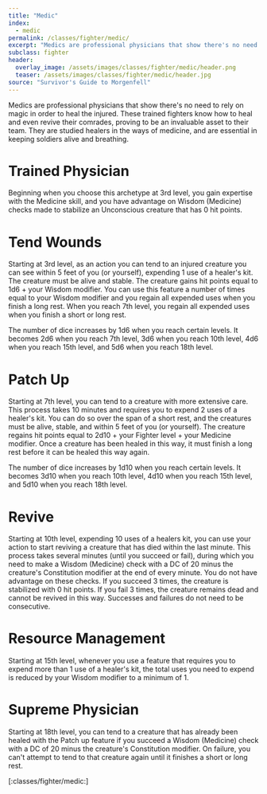 ```yaml
---
title: "Medic"
index:
  - medic
permalink: /classes/fighter/medic/
excerpt: "Medics are professional physicians that show there's no need to rely on magic in order to heal the injured."
subclass: fighter
header:
  overlay_image: /assets/images/classes/fighter/medic/header.png
  teaser: /assets/images/classes/fighter/medic/header.jpg
source: "Survivor's Guide to Morgenfell"
---
```

Medics are professional physicians that show there's no need to rely on magic in order to heal the injured. These trained fighters know how to heal and even revive their comrades, proving to be an invaluable asset to their team. They are studied healers in the ways of medicine, and are essential in keeping soldiers alive and breathing.

# Trained Physician
Beginning when you choose this archetype at 3rd level, you gain expertise with the Medicine skill, and you have advantage on Wisdom (Medicine) checks made to stabilize an Unconscious creature that has 0 hit points.

# Tend Wounds
Starting at 3rd level, as an action you can tend to an injured creature you can see within 5 feet of you (or yourself), expending 1 use of a healer's kit. The creature must be alive and stable. The creature gains hit points equal to 1d6 + your Wisdom modifier. You can use this feature a number of times equal to your Wisdom modifier and you regain all expended uses when you finish a long rest. When you reach 7th level, you regain all expended uses when you finish a short or long rest.

The number of dice increases by 1d6 when you reach certain levels. It becomes 2d6 when you reach 7th level, 3d6 when you reach 10th level, 4d6 when you reach 15th level, and 5d6 when you reach 18th level.

# Patch Up
Starting at 7th level, you can tend to a creature with more extensive care. This process takes 10 minutes and requires you to expend 2 uses of a healer's kit. You can do so over the span of a short rest, and the creatures must be alive, stable, and within 5 feet of you (or yourself). The creature regains hit points equal to 2d10 + your Fighter level + your Medicine modifier. Once a creature has been healed in this way, it must finish a long rest before it can be healed this way again.

The number of dice increases by 1d10 when you reach certain levels. It becomes 3d10 when you reach 10th level, 4d10 when you reach 15th level, and 5d10 when you reach 18th level.

# Revive
Starting at 10th level, expending 10 uses of a healers kit, you can use your action to start reviving a creature that has died within the last minute. This process takes several minutes (until you succeed or fail), during which you need to make a Wisdom (Medicine) check with a DC of 20 minus the creature's Constitution modifier at the end of every minute. You do not have advantage on these checks. If you succeed 3 times, the creature is stabilized with 0 hit points. If you fail 3 times, the creature remains dead and cannot be revived in this way. Successes and failures do not need to be consecutive.

# Resource Management
Starting at 15th level, whenever you use a feature that requires you to expend more than 1 use of a healer's kit, the total uses you need to expend is reduced by your Wisdom modifier to a minimum of 1.

# Supreme Physician
Starting at 18th level, you can tend to a creature that has already been healed with the Patch up feature if you succeed a Wisdom (Medicine) check with a DC of 20 minus the creature's Constitution modifier. On failure, you can't attempt to tend to that creature again until it finishes a short or long rest.

[:classes/fighter/medic:]
